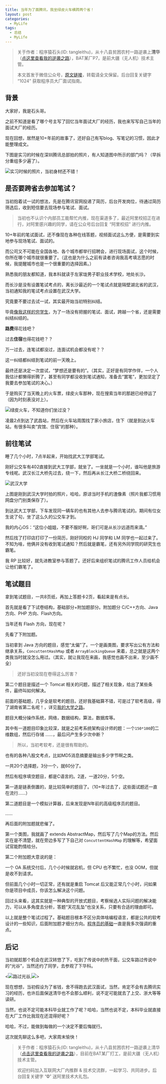 ```yaml
---
title: 当年为了面腾讯，我坐绿皮火车横跨两个省！
layout: post
categories:
  - MyLife
tags:
  - 总结
  - MyLife
---
```


> 关于作者：程序猿石头(ID: tangleithu)，从十八县贫困农村一路逆袭上**清华**（[点这里查看我的逆袭之路](https://mp.weixin.qq.com/s/G3i7qWK1MPvJ-BfUxfOycQ)），BAT某厂P7，是前大疆（无人机）技术主管。
>
> 本文首发于微信公众号，[原文链接](https://mp.weixin.qq.com/s?__biz=MzI3OTUzMzcwNw==&mid=2247495886&idx=1&sn=54b67427b715e09ed2917a807f7d60bc&chksm=eb44f12adc33783c32f920cf1514435dfcb999441f08a1eeadeabd2ecff734c55b4d2b571161&token=1427165924&lang=zh_CN#rd)，转载请全文保留。后台回复关键字 “1024” 获取程序员大厂面试指南。

## 背景

大家好，我是石头哥。

之前不知道是看了哪个号主写了回忆当年面试大厂的经历，我也来写写自己当年的面试大厂的经历。

现在回想，居然是10+年前的故事了，还好自己有写blog、写笔记的习惯，因此才能整理成文。

下图是实习的时候在深圳腾讯总部拍的照片，有人知道图中所示的部门吗？（早拆分重组多少遍了）。

![实习时候的照片，当初身材还不错！](https://files.mdnice.com/user/71/cf62f7b4-f44c-472d-b028-8513cf5893ff.png)

## 是否要跨省去参加笔试？

当初抱着试一试的想法，先是在腾讯官网投递了简历，后台开发岗位，待通过简历筛选后，收到短信要去现场参与笔试、面试。

>当初也不认识个内部员工能帮忙内推，现在渠道多了，最近阿里校招正在进行，对阿里感兴趣的同学，请在公众号后台回复 “阿里校招” 进行内推。

10+年前的笔试面试，还不像现在各种在线答题，视频面试这么方便，是需要到实地参与现场笔试、面试的。

而公司又不可能在全国各地、各个城市都举行招聘会，进行现场面试，这个时候，你所在哪个城市就很重要了。（这也是为什么之前有读者咨询我高考填志愿的时候，我提醒城市也是一个很重要的选择因素。）

熟悉我的朋友都知道，我本科就读于左家垅男子职业技术学校，地处长沙。

而长沙是没有设置笔试考点的，离长沙最近的一个笔试点就是隔壁湖北省的武汉，当初通知我的笔试考点设置在武汉大学。

究竟要不要过去试一试，其实最开始当初特别纠结。 

毕竟[像我这样的穷学生](https://mp.weixin.qq.com/s/-JOLphjTit1u_nU3YfTGLw)，为了一场没有把握的笔试、面试，跨越一个省，还是需要纠结纠结的。

**路费**得花钱吧？

过去**住宿**也得花钱吧？？

万一过去，连笔试都没过，连面试机会都没有呢？？

这一纠结都纠结到笔试的前一天晚上。

最终还是决定一次尝试，“梦想还是要有的”。（其实，正好是有同学作伴，一个人我估计都懒得折腾了，甚至有同学都没收到笔试通知，准备去“罢笔”，更加坚定了我要去参加笔试的决心。）

于是购买了当天晚上的火车票，绿皮火车那种，现在搜索当年的那趟已经停运了（因为时刻表没对上）。

![绿皮火车，不知道你们坐过没？](https://files.mdnice.com/user/71/b63944c5-f3b9-4130-9ec5-c31ce13e133b.png)

凌晨2点到达了武昌站，然后在火车站周围找了家小旅店，住下（就是到达火车站，有很多叫卖“宾馆、住宿”的那种）。

## 前往笔试

睡了几个小时，7点半起来，开始找武大工学部笔试。

刚好公交车有402直接到武大工学部，就坐了。一坐就是一个小时，谁叫他是旅游专线呢。武汉长江大桥先过去，绕一下，然后再从长江大桥二桥绕回来。

![武汉大学](https://files.mdnice.com/user/71/cd6efd13-479a-4ede-8b22-ddc61bed96b3.png)

上图是刚到武汉大学时拍的照片，哈哈，原谅当时手机的渣像素（照片我都习惯用网盘分门别类保存了）。

到达武大工学部，下车发现同一辆车的也有其他人去参与腾讯笔试的。期间有位女生说了句，坐了这么久的公交车才到。

我的内心OS：“这位小姐姐，不要不服好啊，哥们可是从长沙远道而来滴。” 

然后找了打印店打印了一份简历，刚好同校的 HJ 同学和 LM 同学也一起过来了。不知为啥，他俩并没有收到笔试通知？然后就是霸笔，还有另外同学院的研究生也霸笔。

我 RP 比较好，就先进教室参与答题了。还好后来组织笔试的腾讯工作人员给机会让他们霸笔了。

## 笔试题目

拿到笔试题目，一共8页纸，再加上答题卡2页，看起来是有点长。

首先就是看了下试卷结构，基础部分+附加题部分。附加题分 C/C++方向、Java 方向、PHP 方向、Flash方向。

当年还有 Flash 方向，现在呢？

先看了下附加题。

当初拿到 Java 方向的题目，感觉“太偏”了。一个是画类图，要求写出公有方法和继承关系，`ConcuttentHashMap` 或者 `ArrayBlockingQueue` 来着，总之就是这两个类我当时就没怎么用过。（其实，就让我现在来画，我感觉也画不出来，至少画不全）

>还好当初没现在卷得这么厉害？

第二个题目是描述一个 Tomcat 相关的问题，描述了相关现象，给出了某些条件，最终叫如何解决。

前面的基础题，几乎全是软考的题目。还好我基础算不错，可是过了软考高级，得了湖南省第二名呢！，详见[我的大学之路](https://mp.weixin.qq.com/s?__biz=MzI3OTUzMzcwNw==&mid=2247492794&idx=1&sn=09f1d1bdd7225eafc9a9a587d77b0109&chksm=eb44e55edc336c4888115fcc512317ce4280ee87fe18552e782c20844da18ade234577c025cf&token=643157578&lang=zh_CN#rd)。

题目大概分操作系统，网络，数据结构，算法，数据库等。

其中有一道题目印象比较深，就是之前考系统架构设计师的题：一个`150*100`的二维数组，然后行存储 ……，最后问产生多少次中断？

>所以，当初考软考，还是很有帮助的。

也有的各种八股文考点，比如MD5消息摘要是输出多少字节啊之类。

一共20个选择题，3分一个，就60分了。

然后有程序填空题目，都是C语言的。2道，一道20分，5个空。

第一道是链表倒置的，是比较简单的题目了。（10+年过去了，这些面试题还一直在流行……）

第二道题目是一个模拟计算器，后来发现是N年前的高级程序员的题目。

……

再后面的附加题就悲催了。

第一个类图，我就画了 extends AbstractMap，然后写了几个Map的方法。然后实在是不清楚，就在旁边多写了下自己对 `ConcuttentHashMap` 的理解等，希望面试官能酌情给分。

第二个附加题大意说的是：

一个 OA 系统交付后，几个小时候就宕机，但 CPU 也不繁忙，也没 OOM，但就是收不到请求。

但前面几个小时一切正常，还有就是重启 Tomcat 后又能正常几个小时，问如果你是项目中成员，你该怎么解决这个问题。

回过头来看，这其实就是一种典型的开放式题目，考察候选人实际问题的解决能力，可以从多角度去分析，答题“天花乱坠”也没关系，只要有合适的理由即可。

以上就是整个笔试过程了。基础题目根本不区分具体啥编程语言，都是公共的软考设计的一些知识，后面附加题才细分方向。[程序员的基础](https://mp.weixin.qq.com/s/JQEezzR8m-w-fdloxol_bQ)一直是我多次强调的重点。

## 后记

当初就趁那个机会在武汉转悠了下，吃到了传说中的热干面，公交车路过传说中的“光谷”，当然还约了同学，去参观了下华科。

<![路过光谷](https://files.mdnice.com/user/71/7d648413-8601-4dcc-9596-52e2b8e01ebc.png),![](https://files.mdnice.com/user/71/cc6b86b7-6b5b-4f03-b6e0-d6509a77acf8.png)>

现在想想，当初假设为了省钱，舍不得跑去武汉面试，当然，肯定不会有去腾讯实习的经历，也许后面保送清华也不会那么顺利，说不定可能就去了上交、浙大等等读研。

当然，也说不定可能本科毕业就工作了呢？哈哈，当然也说不定，本科毕业就直接在大厂工作比我现在还混得好呢？

哈哈，不过，能做到每做的一个决定不要后悔就行。

这次就先聊这么多吧，大家周末愉快！

> 关于作者：程序猿石头(ID: tangleithu)，从十八县贫困农村一路逆袭上清华（[点击这里查看我的逆袭之路](https://mp.weixin.qq.com/s/G3i7qWK1MPvJ-BfUxfOycQ)），目前在BAT某厂打工，是前大疆（无人机）技术主管。
>
> 欢迎扫码加入互联网大厂内推群 & 技术交流群，一起学习、共同进步。后台回复关键字 “**0**” 送阿里技术大礼包。